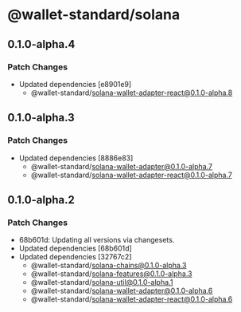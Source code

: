 # @wallet-standard/solana

## 0.1.0-alpha.4

### Patch Changes

-   Updated dependencies [e8901e9]
    -   @wallet-standard/solana-wallet-adapter-react@0.1.0-alpha.8

## 0.1.0-alpha.3

### Patch Changes

-   Updated dependencies [8886e83]
    -   @wallet-standard/solana-wallet-adapter@0.1.0-alpha.7
    -   @wallet-standard/solana-wallet-adapter-react@0.1.0-alpha.7

## 0.1.0-alpha.2

### Patch Changes

-   68b601d: Updating all versions via changesets.
-   Updated dependencies [68b601d]
-   Updated dependencies [32767c2]
    -   @wallet-standard/solana-chains@0.1.0-alpha.3
    -   @wallet-standard/solana-features@0.1.0-alpha.3
    -   @wallet-standard/solana-util@0.1.0-alpha.1
    -   @wallet-standard/solana-wallet-adapter@0.1.0-alpha.6
    -   @wallet-standard/solana-wallet-adapter-react@0.1.0-alpha.6
